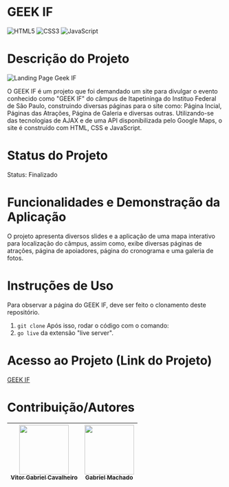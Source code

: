 # GEEK IF

![HTML5](https://img.shields.io/badge/html5-%23E34F26.svg?style=for-the-badge&logo=html5&logoColor=white)
![CSS3](https://img.shields.io/badge/css3-%231572B6.svg?style=for-the-badge&logo=css3&logoColor=white)
![JavaScript](https://img.shields.io/badge/javascript-%23323330.svg?style=for-the-badge&logo=javascript&logoColor=%23F7DF1E)

# Descrição do Projeto
![Landing Page Geek IF](./LandingPagepng)


O GEEK IF é um projeto que foi demandado um site para divulgar o evento conhecido como "GEEK IF" do câmpus de Itapetininga do Instituo Federal de São Paulo, construindo diversas páginas para o site como: Página Incial, Páginas das Atrações, Página de Galeria e diversas outras. Utilizando-se das tecnologias de AJAX e de uma API disponibilizada pelo Google Maps, o site é construído com HTML, CSS e JavaScript.

# Status do Projeto
Status: Finalizado

# Funcionalidades e Demonstração da Aplicação
O projeto apresenta diversos slides e a aplicação de uma mapa interativo para localização do câmpus, assim como, exibe diversas páginas de atrações, página de apoiadores, página do cronograma e uma galeria de fotos.

# Instruções de Uso
Para observar a página do GEEK IF, deve ser feito o clonamento deste repositório.
1. `git clone`
Após isso, rodar o código com o comando:
2. `go live`
da extensão "live server".

# Acesso ao Projeto (Link do Projeto)
[GEEK IF](https://geekif.com.br/)

# Contribuição/Autores
| [<img loading="lazy" src="https://avatars.githubusercontent.com/u/126813410?v=4" width=115><br><sub>Vitor Gabriel Cavalheiro</sub>](https://github.com/Vitor-G-Cavalheiro) | [<img loading="lazy" src="https://avatars.githubusercontent.com/u/103156444?v=4" width=115><br><sub>Gabriel Machado</sub>](https://github.com/gabs1m) |
| :---: | :---: |
